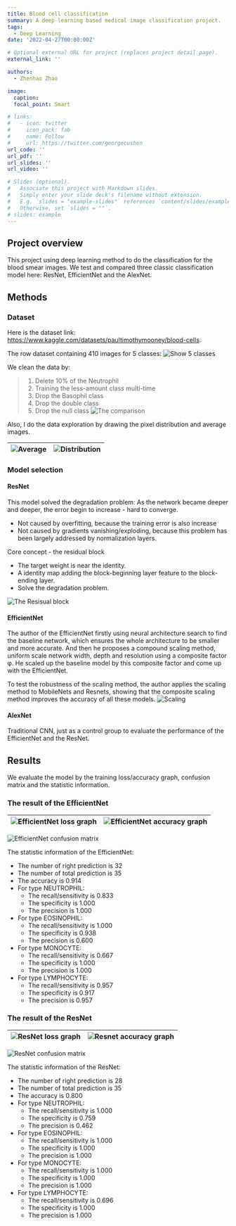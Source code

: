```yaml
---
title: Blood cell classification
summary: A deep-learning based medical image classification project.
tags:
  - Deep Learning
date: '2022-04-27T00:00:00Z'

# Optional external URL for project (replaces project detail page).
external_link: ''

authors:
  - Zhenhao Zhao

image:
  caption: 
  focal_point: Smart

# links:
#   - icon: twitter
#     icon_pack: fab
#     name: Follow
#     url: https://twitter.com/georgecushen
url_code: ''
url_pdf: ''
url_slides: ''
url_video: ''

# Slides (optional).
#   Associate this project with Markdown slides.
#   Simply enter your slide deck's filename without extension.
#   E.g. `slides = "example-slides"` references `content/slides/example-slides.md`.
#   Otherwise, set `slides = ""`.
# slides: example
---
```


## Project overview

This project using deep learning method to do the classification for the blood smear images. 
We test and compared three classic classification model here: ResNet, EfficientNet and the AlexNet.

## Methods
### Dataset
Here is the dataset link: https://www.kaggle.com/datasets/paultimothymooney/blood-cells.

The row dataset containing 410 images for 5 classes:
![Show 5 classes](/uploads/images/project_resnet_1.png)

We clean the data by:
>1. Delete 10% of the Neutrophil
>2. Training the less-amount class multi-time
>3. Drop the Basophil class
>4. Drop the double class
>5. Drop the null class
![The comparison](/uploads/images/project_resnet_2.png "Dataset distribution after cleaning")

Also, I do the data exploration by drawing the pixel distribution and average images.

| ![Average](/uploads/images/project_resnet_3.png "average images for each class") | ![Distribution](/uploads/images/project_resnet_4.png "Pixel distribution") |
|----------------------------------------------------------------------------------|----------------------------------------------------------------------------|



### Model selection
#### ResNet
This model solved the degradation problem: As the network became deeper and deeper, the error begin to increase - hard to converge.
- Not caused by overfitting, because the training error is also increase
- Not caused by gradients vanishing/exploding, because this problem has been largely addressed by normalization layers.

Core concept - the residual block
- The target weight is near the identity.
- A identity map adding the block-beginning layer feature to the block-ending layer.
- Solve the degradation problem.

![The Resisual block](/uploads/images/project_resnet_5.png "Residual learning: a building block.")

#### EfficientNet
The author of the EfficientNet firstly using neural architecture search to find the baseline network, which ensures the whole architecture to be smaller and more accurate. And then he proposes a compound scaling method, uniform scale network width, depth and resolution using a composite factor φ. He scaled up the baseline model by this composite factor and come up with the EfficientNet.

To test the robustness of the scaling method, the author applies the scaling method to MobileNets and Resnets, showing that the composite scaling method improves the accuracy of all these models.
![Scaling](/uploads/images/project_resnet_6.png "Model Scaling.")


#### AlexNet
Traditional CNN, just as a control group to evaluate the performance of the EfficientNet and the ResNet.


## Results
We evaluate the model by the training loss/accuracy graph, confusion matrix and the statistic information.

### The result of the EfficientNet
| ![EfficientNet loss graph](/uploads/images/project_resnet_7.png "The loss decreasing graph of the EfficientNet.")            | ![EfficientNet accuracy graph](/uploads/images/project_resnet_8.png "The accuracy increasing graph of the EfficientNet.") |
|------------------------------------------------------------------------------------------------------------------------------|---------------------------------------------------------------------------------------------------------------------------|

![EfficientNet confusion matrix](/uploads/images/project_resnet_9.png "The confusion matrix of the EfficientNet.")

The statistic information of the EfficientNet:<br>
- The number of right prediction is 32
- The number of total prediction is 35
- The accuracy is 0.914
- For type NEUTROPHIL:
  - The recall/sensitivity is 0.833
  - The specificity is 1.000
  - The precision is 1.000
- For type EOSINOPHIL:
  - The recall/sensitivity is 1.000
  - The specificity is 0.938
  - The precision is 0.600
- For type MONOCYTE:
  - The recall/sensitivity is 0.667
  - The specificity is 1.000
  - The precision is 1.000
- For type LYMPHOCYTE:
  - The recall/sensitivity is 0.957
  - The specificity is 0.917
  - The precision is 0.957


### The result of the ResNet
| ![ResNet loss graph](/uploads/images/project_resnet_10.png "The loss decreasing graph of the ResNet.") | ![Resnet accuracy graph](/uploads/images/project_resnet_11.png "The accuracy increasing graph of the ResNet.") |
|--------------------------------------------------------------------------------------------------------|----------------------------------------------------------------------------------------------------------------|

![ResNet confusion matrix](/uploads/images/project_resnet_12.png "The confusion matrix of the ResNet.")


The statistic information of the ResNet:<br>
- The number of right prediction is 28
- The number of total prediction is 35
- The accuracy is 0.800
- For type NEUTROPHIL:
  - The recall/sensitivity is 1.000
  - The specificity is 0.759
  - The precision is 0.462
- For type EOSINOPHIL:
  - The recall/sensitivity is 1.000
  - The specificity is 1.000
  - The precision is 1.000
- For type MONOCYTE:
  - The recall/sensitivity is 1.000
  - The specificity is 1.000
  - The precision is 1.000
- For type LYMPHOCYTE:
  - The recall/sensitivity is 0.696
  - The specificity is 1.000
  - The precision is 1.000
